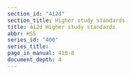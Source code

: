 ```yaml
---
section_id: "412d"
section_title: Higher study standards
title: 412d Higher study standards
abbr: HSS
series_id: "400"
series_title: 
page_in_manual: 410-8
document_depth: 4
---
```

